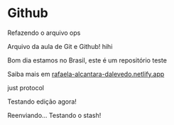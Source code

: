 # Github

Refazendo o arquivo ops


Arquivo da aula de Git e Github! hihi

Bom dia estamos no Brasil, este é um repositório teste

Saiba mais em [rafaela-alcantara-dalevedo.netlify.app](https://rafaela-alcantara-dalevedo.netlify.app/)

just protocol

Testando edição agora!

Reenviando... Testando o stash!
